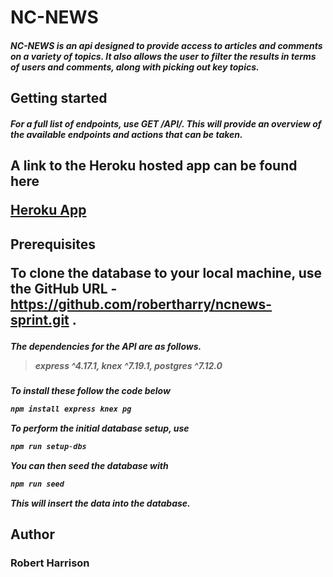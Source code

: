 <h1>NC-NEWS

<h5>NC-NEWS is an api designed to provide access to articles and comments on a variety of topics. It also allows the user to filter the results in terms of users and comments, along with picking out key topics.

<h2>Getting started

<h5>For a full list of endpoints, use GET /API/. This will provide an overview of the available endpoints and actions that can be taken.

<h2>A link to the Heroku hosted app can be found here 

[Heroku App](https://robs-nc-news.herokuapp.com/)

<h2>Prerequisites

To clone the database to your local machine, use the GitHub URL - https://github.com/robertharry/ncnews-sprint.git .

<h5>The dependencies for the API are as follows.

>express ^4.17.1, knex ^7.19.1, postgres ^7.12.0

<h5>To install these follow the code below

```javascript
npm install express knex pg 
```

To perform the initial database setup, use

```javascript
npm run setup-dbs
```
You can then seed the database with
```javascript
npm run seed
```
This will insert the data into the database.

<h2>Author

<h3>Robert Harrison